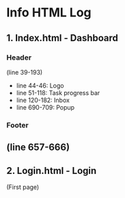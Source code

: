 # Info HTML Log 

## 1. Index.html - Dashboard

### Header
(line 39-193) 
- line 44-46:   Logo
- line 51-118:  Task progress bar
- line 120-182: Inbox 
- line 690-709: Popup 
### Footer
(line 657-666)
- 

## 2. Login.html - Login 
(First page)

###